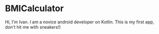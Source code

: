 # BMICalculator

Hi, I'm Ivan. I am a novice android developer on Kotlin. This is my first app, don't hit me with sneakers!)
